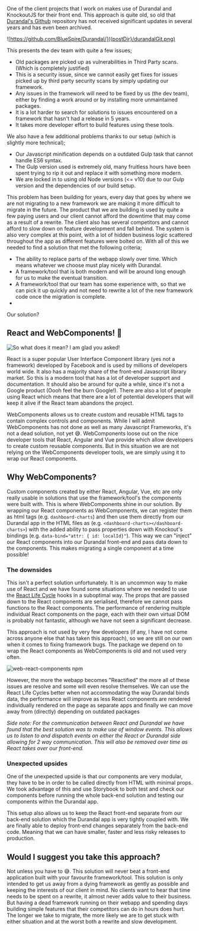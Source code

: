 One of the client projects that I work on makes use of Durandal and KnockoutJS for their front end. This approach is quite old, so old that [Durandal's Github](https://github.com/BlueSpire/Durandal/) repository has not received significant updates in several years and has even been archived. 

![https://github.com/BlueSpire/Durandal/]({postDir}/durandalGit.png)

This presents the dev team with quite a few issues;

- Old packages are picked up as vulnerabilities in Third Party scans. (Which is completely justified)
- This is a security issue, since we cannot easily get fixes for issues picked up by third party security scans by simply updating our framework. 
- Any issues in the framework will need to be fixed by us (the dev team), either by finding a work around or by installing more unmaintained packages.
- It is a lot harder to search for solutions to issues encountered on a framework that hasn't had a release in 5 years.
- It takes more developer effort to build features using these tools.

We also have a few additional problems thanks to our setup (which is slightly more technical);
- Our Javascript minification depends on a outdated Gulp task that cannot handle ES6 syntax. 
- The Gulp version used is extremely old, many fruitless hours have been spent trying to rip it out and replace it with something more modern.
- We are locked in to using old Node versions (<= v10) due to our Gulp version and the dependencies of our build setup.

This problem has been building for years, every day that goes by where we are not migrating to a new framework we are making it more difficult to migrate in the future. The product that we are building is used by quite a few paying users and our client cannot afford the downtime that may come as a result of a rewrite. The client also has several competitors and cannot afford to slow down on feature development and fall behind. The system is also very complex at this point, with a lot of hidden business logic scattered throughout the app as different features were bolted on. With all of this we needed to find a solution that met the following criteria;
- The ability to replace parts of the webapp slowly over time. Which means whatever we choose must play nicely with Durandal.
- A framework/tool that is both modern and will be around long enough for us to make the eventual transition.
- A framework/tool that our team has some experience with, so that we can pick it up quickly and not need to rewrite a lot of the new framework code once the migration is complete.
- 
Our solution? 

## React and WebComponents! 🎉

![So what does it mean? I am glad you asked!]({postDir}/alrightSooo.gif)

React is a super popular User Interface Component library (yes not a framework) developed by Facebook and is used by millions of developers world wide. It also has a majority share of the front-end Javascript library market. So this is a modern tool that has a lot of developer support and documentation. It should also be around for quite a while, since it's not a Google product (Oooh feel the burn Google!). There are also a lot of people using React which means that there are a lot of potential developers that will keep it alive if the React team abandons the project. 

WebComponents allows us to create custom and reusable HTML tags to contain complex controls and components. While I will admit WebComponents has not done as well as many Javascript Frameworks, it's not a dead solution, not yet 😅. WebComponents loose out on the nice developer tools that React, Angular and Vue provide which allow developers to create custom reusable components. But in this situation we are not relying on the WebComponents developer tools, we are simply using it to wrap our React components.

## Why WebComponents?

Custom components created by either React, Angular, Vue, etc are only really usable in solutions that use the framework/tool's the components were built with. This is where WebComponents shine in our solution. By wrapping our React components as WebComponents, we can register them as html tags (e.g. `dashboard-charts`) and then use them directly from our Durandal app in the HTML files as (e.g. `<dashboard-charts></dashboard-charts>`) with the added ability to pass properties down with Knockout's bindings (e.g. `data-bind="attr: { id: localId}"`). This way we can "inject" our React components into our Durandal front-end and pass data down to the components. This makes migrating a single component at a time possible!

### The downsides

This isn't a perfect solution unfortunately. It is an uncommon way to make use of React and we have found some situations where we needed to use the [React Life Cycle](https://reactjs.org/docs/state-and-lifecycle.html) hooks in a suboptimal way. The props that are passed down to the React components are serialised, therefore we cannot pass functions to the React components. The performance of rendering multiple individual React components on the page, each with their own virtual DOM is probably not fantastic, although we have not seen a significant decrease.

This approach is not used by very few developers (if any, I have not come across anyone else that has taken this approach), so we are still on our own when it comes to fixing framework bugs. The package we depend on to wrap the React components as WebComponents is old and not used very often. 

![web-react-components npm]({postDir}/Screenshot-2021-04-19-104302.jpg)

However, the more the webapp becomes "Reactified" the more all of these issues are resolve and some will even resolve themselves. We can use the React Life Cycles better when not accommodating the way Durandal binds data, the performance will improve as less React components are rendered individually rendered on the page as separate apps and finally we can move away from (directly) depending on outdated packages

_Side note: For the communication between React and Durandal we have found that the best solution was to make use of window events. This allows us to listen to and dispatch events on either the React or Durandal side allowing for 2 way communication. This will also be removed over time as React takes over our front-end._

### Unexpected upsides

One of the unexpected upside is that our components are very modular, they have to be in order to be called directly from HTML with minimal props. We took advantage of this and use Storybook to both test and check our components before running the whole back-end solution and testing our components within the Durandal app.

This setup also allows us to keep the React front-end separate from our back-end solution which the Durandal app is very tightly coupled with. We are finally able to deploy front-end changes separately from the back-end code. Meaning that we can have smaller, faster and less risky releases to production.

## Would I suggest you take this approach?

Not unless you have to 😅. This solution will never beat a front-end application built with your favourite framework/tool. This solution is only intended to get us away from a dying framework as gently as possible and keeping the interests of our client in mind. No clients want to hear that time needs to be spent on a rewrite, it almost never adds value to their business. But having a dead framework running on their webapp and spending days building simple features that their competitors can do in hours does hurt. The longer we take to migrate, the more likely we are to get stuck with either situation and at the worst both a rewrite and slow development.
